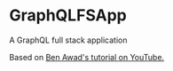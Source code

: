 # GraphQLFSApp 
A GraphQL full stack application

Based on [Ben Awad's tutorial on YouTube.][1] 


[1]: https://www.youtube.com/watch?v=I6ypD7qv3Z8